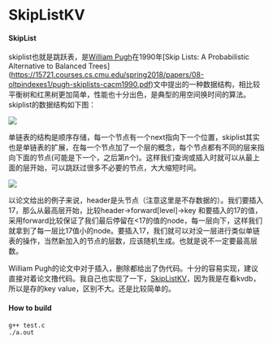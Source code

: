 # SkipListKV

#### SkipList

skiplist也就是跳跃表，是[William Pugh](https://en.wikipedia.org/wiki/William_Pugh_(computer_scientist))在1990年[Skip Lists: A Probabilistic Alternative to Balanced Trees](https://15721.courses.cs.cmu.edu/spring2018/papers/08-oltpindexes1/pugh-skiplists-cacm1990.pdf)文中提出的一种数据结构，相比较平衡树和红黑树更加简单，性能也十分出色，是典型的用空间换时间的算法。skiplist的数据结构如下图：

![](https://github.com/fenglin-Zhou/fenglin-zhou.github.io/tree/master/img/skiplist.png)

单链表的结构是顺序存储，每一个节点有一个next指向下一个位置，skiplist其实也是单链表的扩展，在每一个节点加了一个层的概念，每个节点都有不同的层来指向下面的节点(可能是下一个，之后第n个)。这样我们查询或插入时就可以从最上面的层开始，可以跳跃过很多不必要的节点，大大缩短时间。

![](https://github.com/fenglin-Zhou/fenglin-zhou.github.io/tree/master/img/skiplist1.png)

以论文给出的例子来说，header是头节点（注意这里是不存数据的）。我们要插入17，那么从最高层开始，比较header->forward[level]->key 和要插入的17的值，采用forward比较保证了我们最后停留在<17的值的node，每一层向下，这样我们就拿到了每一层比17值小的node。要插入17，我们就可以对没一层进行类似单链表的操作，当然新加入的节点的层数，应该随机生成。也就是说不一定要最高层数。

William Pugh的论文中对于插入，删除都给出了伪代码。十分的容易实现，建议直接对着论文撸代码。我自己也实现了一下，[SkipListKV](https://github.com/fenglin-Zhou/SkipListKV)，因为我是在看kvdb，所以是存的key value，区别不大。还是比较简单的。


#### How to build
```
g++ test.c
./a.out
```
